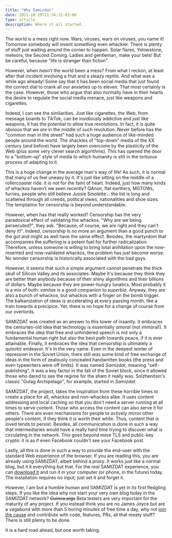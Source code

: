 ```yaml
---
title: "Why Samizdat"
date: 2021-10-29T21:34:22-03:00
type: article
description: Where it all started.
---
```


The world is a mess right now. Wars, viruses, wars on viruses, you name it! Tomorrow somebody will invent something even whackier. There is plenty of stuff just waiting around the corner to happen. Solar flares, Yelowstone, meteors, the Second Coming. Ladies and gentleman, make your bets! But be careful, because "life is stranger than fiction".

However, when _hasn't_ the world been a mess? From what I reckon, at least after that incident involving a fruit and a sleazy reptile. And what was a while ago already! Some say that it has been social media that just found the correct dial to crank all our anxieties up to eleven. That most certainly is the case. However, those who argue that also normally have in their hearts the desire to regulate the social media menace, just like weapons and cigarettes.

Indeed, I can see the similarities. Just like cigarettes, the Web, from message boards to TikTok, can be insidiously addictive and just like weapons, it has the potential to allow true revolutions. In fact, it is quite obvious that we _are_ in the middle of such revolution. Never before has the "common man in the street" had such a huge audience of like-minded people around the world. The shackles of "top-down" media of the XX century (and before) have largely been overcome by the plasticity of the Web (plus some very clever search algorithms). This has opened the door to a "bottom-up" style of media to which humanity is still in the tortuous process of adapting to it.

This is a huge change in the average man's way of life! As such, it is normal that many of us feel uneasy by it. It's just like sitting on the middle of a rollercoaster ride: it is not for the faint of heart. Indeed, just how many kinds of whackos haven't we seen recently? QAnon, flat earthers, MGTOWs, furries, people who still believe Jussie Smolette... the list is long and scattered through all creeds, political views, nationalities and shoe sizes. The temptation for censorship is beyond understandable.

However, when has that really worked? Censorship has the very paradoxical effect of validating the whackos. "Why are we being persecuted?", they ask. "Because, of course, we are right and they can't deny it!". Indeed, censorship is no more an argument than a good punch to the gut and might as well have the same effect. Besides, the martyrdom that accompanies the suffering is a potent fuel for further radicalization. Therefore, unless someone is willing to bring total anihilation upon the now-resented and now-validated whackos, the problem has just become worse. No wonder censorship is historically associated with the bad guys.

However, it seems that such a simple argument cannot penetrate the thick skull of Silicon Valley and its associates. Maybe it's because they think they are better than anybody because of their shiny algorithms and their billions of dollars. Maybe because they are power-hungry lunatics. Most probably it is a mix of both: _vanitas_ is a good companion to _superbia_. Anyway, they are also a bunch of whackos, but whackos with a finger on the bomb trigger. The balkanization of ideas is accelerating at every passing month, like a train towards a precipice. Yet, there is no hope for a change of course from our overlords.

SAMIZDAT was created as an answer to this tower of insanity. It embraces the centuries-old idea that technology is essentially _amoral_ (not immoral!). It embraces the idea that free and unhindered speech is not only a fundamental human right but also the best path towards peace, if it is ever attainable. Finally, it embraces the idea that censorship is ultimately a quixotic endeavor. It's in the very name. Even in the deepest winter of repression in the Soviet Union, there still _was_ some kind of free exchange of ideas in the form of zealously concealed handwritten books (the press and even typewriters were off limits). It was named _Samizdat_, meaning "self-publishing". It was a key factor in the fall of the Soviet block, since it allowed those who dared to see the regime for the sham it really was. Solzhenitsin's classic "Gulag Archipelago", for example, started in _Samizdat_.

SAMIZDAT, the project, takes the inspiration from these horrible times to create a place for all, whackos and non-whackos alike. It uses content addressing and local caching so that you don't need a server running at all times to serve content. Those who access the content can also serve it for others. There are even mechanisms for people to _actively_ mirror other people's content, if they think it is worth their while. Thus, content that is loved tends to persist. Besides, all communication is done in such a way that intermediaries would have a really hard time trying to discover what is circulating in the network. This goes beyond mere TLS and public-key crypto: it is as if even Facebook couldn't see your Facebook post.

Lastly, all this is done in such a way to provide the end-user with the standard Web experience of the browser. If you are reading this, you are already using SAMIZDAT, albeit behind a proxy. It works just like a normal blog, but it it everything but that. For the _real_ SAMIZDAT experience, you can [download it](~/install) and run it in your computer (or phone, in the future) today. The installation requires no input; just set it and forget it. 

However, I am but a humble human and SAMIZDAT is yet in its first fledgling steps. If you like the idea why not start your very own blog today in the SAMIZDAT network? ~~Guinea pigs~~ Beta testers are very important for the maturity of any project. If you instead think you are no James Joyce but are a vagabond with more than 5 boring minutes of free time a day, why not [join the cause](https://github.com/tokahuke/samizdat) and contribute with code, features, PRs, all that meaty stuff? There is still plenty to be done.

It is a hard road ahead, but one worth taking.